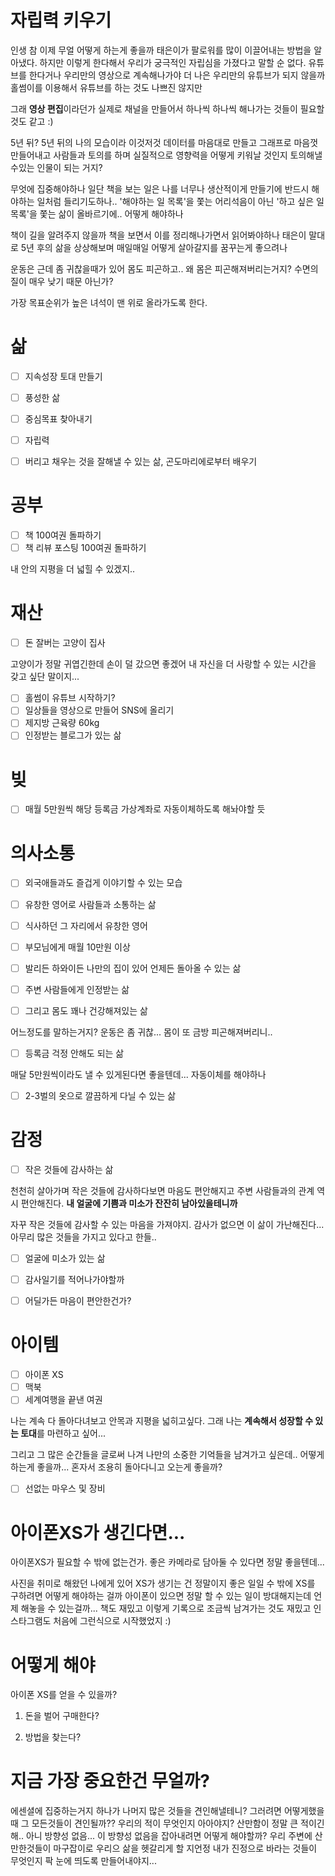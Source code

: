 # 자립력 키우기

인생
참
이제 무얼 어떻게 하는게 좋을까
태은이가 팔로워를 많이 이끌어내는 방법을 알아냈다.
하지만 이렇게 한다해서 우리가 궁극적인 자립심을 가졌다고 말할 순 없다.
유튜브를 한다거나
우리만의 영상으로 계속해나가야
더 나은 우리만의 유튜브가 되지 않을까
홀썸이를 이용해서 유튜브를 하는 것도 나쁘진 않지만

그래
**영상 편집**이라던가
실제로 채널을 만들어서 하나씩 하나씩 해나가는 것들이 필요할 것도 같고 :)


5년 뒤?
5년 뒤의 나의 모습이라
이것저것 데이터를 마음대로 만들고
그래프로 마음껏 만들어내고
사람들과 토의를 하며 실질적으로 영향력을 어떻게 키워날 것인지 토의해낼 수있는 인물이 되는 거지?

무엇에 집중해야하나
일단 책을 보는 일은 나를 너무나 생산적이게 만들기에
반드시 해야하는 일처럼 들리기도하나..
'해야하는 일 목록'을 쫓는 어리석음이 아닌
'하고 싶은 일 목록'을 쫓는 삶이 올바르기에..
어떻게 해야하나

책이 길을 알려주지 않을까 책을 보면서 
이를 정리해나가면서 읽어봐야하나
태은이 말대로 5년 후의 삶을 상상해보며
매일매일 어떻게 살아갈지를 꿈꾸는게 좋으려나

운동은 근데 좀 귀찮을때가 있어
몸도 피곤하고..
왜 몸은 피곤해져버리는거지?
수면의 질이 매우 낮기 때문 아닌가?


가장 목표순위가 높은 녀석이 맨 위로 올라가도록 한다.

# 삶

* [ ] 지속성장 토대 만들기
* [ ] 풍성한 삶
* [ ] 중심목표 찾아내기
* [ ] 자립력
* [ ] 버리고 채우는 것을 잘해낼 수 있는 삶, 곤도마리에로부터 배우기


# 공부 

* [ ] 책 100여권 돌파하기
* [ ] 책 리뷰 포스팅 100여권 돌파하기

내 안의 지평을 더 넓힐 수 있겠지..

# 재산

* [ ] 돈 잘버는 고양이 집사

고양이가 정말 귀엽긴한데 손이 덜 갔으면 좋겠어
내 자신을 더 사랑할 수 있는 시간을 갖고 싶단 말이지...

* [ ] 홀썸이 유튜브 시작하기?
* [ ] 일상들을 영상으로 만들어 SNS에 올리기
* [ ] 제지방 근육량 60kg
* [ ] 인정받는 블로그가 있는 삶

# 빚

* [ ] 매월 5만원씩 해당 등록금 가상계좌로 자동이체하도록 해놔야할 듯

# 의사소통

* [ ] 외국애들과도 즐겁게 이야기할 수 있는 모습
* [ ] 유창한 영어로 사람들과 소통하는 삶
* [ ] 식사하던 그 자리에서 유창한 영어

* [ ] 부모님에게 매월 10만원 이상
* [ ] 발리든 하와이든 나만의 집이 있어 언제든 돌아올 수 있는 삶
* [ ] 주변 사람들에게 인정받는 삶
* [ ] 그리고 몸도 꽤나 건강해져있는 삶

어느정도를 말하는거지? 운동은 좀 귀찮...
몸이 또 금방 피곤해져버리니..

* [ ] 등록금 걱정 안해도 되는 삶


매달 5만원씩이라도 낼 수 있게된다면 좋을텐데...
자동이체를 해야하나

* [ ] 2-3벌의 옷으로 깔끔하게 다닐 수 있는 삶



# 감정

* [ ] 작은 것들에 감사하는 삶


천천히 살아가며 작은 것들에 감사하다보면
마음도 편안해지고
주변 사람들과의 관계 역시 편안해진다.
**내 얼굴에 기쁨과 미소가 잔잔히 남아있을테니까**

자꾸 작은 것들에 감사할 수 있는 마음을 가져야지.
감사가 없으면 이 삶이 가난해진다...
아무리 많은 것들을 가지고 있다고 한들..

* [ ] 얼굴에 미소가 있는 삶
* [ ] 감사일기를 적어나가야할까
* [ ] 어딜가든 마음이 편안한건가?


# 아이템

* [ ] 아이폰 XS
* [ ] 맥북
* [ ] 세계여행을 끝낸 여권

나는 계속 다 돌아다녀보고 안목과 지평을 넓히고싶다.
그래 나는 **계속해서 성장할 수 있는 토대**를 마련하고 싶어...

그리고 그 많은 순간들을 글로써 나겨 나만의 소중한 기억들을 남겨가고 싶은데.. 어떻게 하는게 좋을까...
혼자서 조용히 돌아다니고 오는게 좋을까?

* [ ] 선없는 마우스 및 장비


# 아이폰XS가 생긴다면...

아이폰XS가 필요할 수 밖에 없는건가.
좋은 카메라로 담아둘 수 있다면 정말 좋을텐데...

사진을 취미로 해왔던 나에게 있어
XS가 생기는 건 정말이지 좋은 일일 수 밖에
XS를 구하려면 어떻게 해야하는 걸까
아이폰이 있으면 정말 할 수 있는 일이 방대해지는데 언제 해놓을 수 있는걸까...
책도 재밌고
이렇게 기록으로 조금씩 남겨가는 것도 재밌고
인스타그램도 처음에 그런식으로 시작했었지 :)

# 어떻게 해야

아이폰 XS를 얻을 수 있을까?

1. 돈을 벌어 구매한다?

2. 방법을 찾는다?


# 지금 가장 중요한건 무얼까?

에센셜에 집중하는거지
하나가 나머지 많은 것들을 견인해낼테니?
그러려면 어떻게했을때 그 모든것들이 견인될까??
우리의 적이 무엇인지 아아야지?
산만함이 정말 큰 적이긴해..
아니 방향성 없음...
이 방향성 없음을 잡아내려면 어떻게 해야할까?
우리 주변에 산만한것들이 마구잡이로 우리으 삶을 헷갈리게 할 지언정
내가 진정으로 바라는 것들이 무엇인지 팍 눈에 띄도록 만들어내야지...
